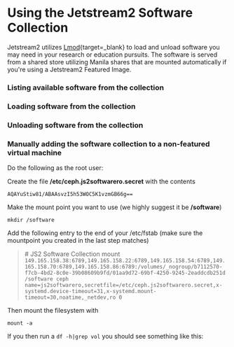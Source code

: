 # Using the Jetstream2 Software Collection

Jetstream2 utilizes [Lmod](https://lmod.readthedocs.io/){target=_blank} to load and unload software you may need in your research or education pursuits. The software is served from a shared store utilizing Manila shares that are mounted automatically if you're using a Jetstream2 Featured Image.

### Listing available software from the collection

### Loading software from the collection

### Unloading software from the collection

### Manually adding the software collection to a non-featured virtual machine

Do the following as the root user:

Create the file **/etc/ceph.js2softwarero.secret** with the contents

    AQAYuStiw81/ABAAsvzI5h53WOC5K1vzmGB66g==

Make the mount point you want to use (we highly suggest it be **/software**)

    mkdir /software

Add the following entry to the end of your /etc/fstab (make sure the mountpoint you created in the last step matches)

> \# JS2 Software Collection mount
> ```149.165.158.38:6789,149.165.158.22:6789,149.165.158.54:6789,149.165.158.70:6789,149.165.158.86:6789:/volumes/_nogroup/b7112570-f7cb-4bd2-8c0e-39b08609b9fd/01aa9d72-69bf-4250-9245-2eaddcdb251d /software ceph name=js2softwarero,secretfile=/etc/ceph.js2softwarero.secret,x-systemd.device-timeout=31,x-systemd.mount-timeout=30,noatime,_netdev,ro 0```

Then mount the filesystem with

    mount -a

If you then run a `df -h|grep vol` you should see something like this:

> ```149.165.158.38:6789,149.165.158.22:6789,149.165.158.54:6789,149.165.158.70:6789,149.165.158.86:6789:/volumes/_nogroup/fe4f8ad4-2877-4e23-b5d3-46eb8476750b/ab404bac-9584-45f4-8a34-92dfc61fbb98   1.8T  134G  1.7T   2% /mnt/ceph
```
